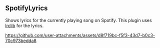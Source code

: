 ## SpotifyLyrics

Shows lyrics for the currently playing song on Spotify.
This plugin uses [lrclib](https://lrclib.net/) for the lyrics.

https://github.com/user-attachments/assets/d8f719bc-f5f3-43d7-b0c3-70c973bedda8

